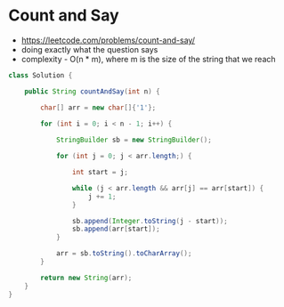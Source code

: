 # Count and Say

- https://leetcode.com/problems/count-and-say/
- doing exactly what the question says
- complexity - O(n * m), where m is the size of the string that we reach

```java
class Solution {

    public String countAndSay(int n) {

        char[] arr = new char[]{'1'};
        
        for (int i = 0; i < n - 1; i++) {

            StringBuilder sb = new StringBuilder();

            for (int j = 0; j < arr.length;) {

                int start = j;

                while (j < arr.length && arr[j] == arr[start]) {
                    j += 1;
                }

                sb.append(Integer.toString(j - start));
                sb.append(arr[start]);
            }

            arr = sb.toString().toCharArray();
        }

        return new String(arr);
    }
}
```
